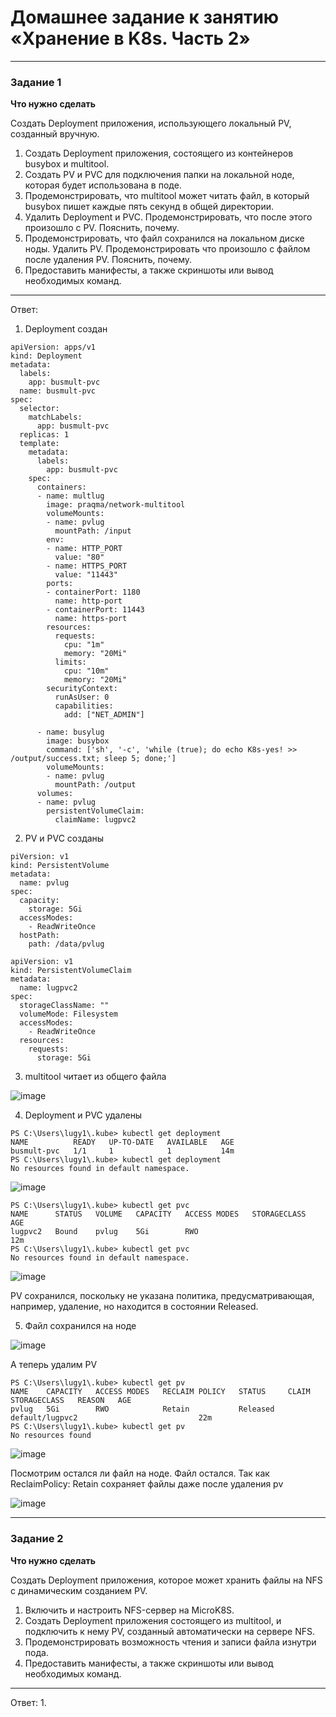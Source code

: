 # Домашнее задание к занятию «Хранение в K8s. Часть 2»

------

### Задание 1

**Что нужно сделать**

Создать Deployment приложения, использующего локальный PV, созданный вручную.

1. Создать Deployment приложения, состоящего из контейнеров busybox и multitool.
2. Создать PV и PVC для подключения папки на локальной ноде, которая будет использована в поде.
3. Продемонстрировать, что multitool может читать файл, в который busybox пишет каждые пять секунд в общей директории. 
4. Удалить Deployment и PVC. Продемонстрировать, что после этого произошло с PV. Пояснить, почему.
5. Продемонстрировать, что файл сохранился на локальном диске ноды. Удалить PV.  Продемонстрировать что произошло с файлом после удаления PV. Пояснить, почему.
6. Предоставить манифесты, а также скриншоты или вывод необходимых команд.

------
Ответ:
1. Deployment создан

```
apiVersion: apps/v1
kind: Deployment
metadata:
  labels:
    app: busmult-pvc
  name: busmult-pvc
spec:
  selector:
    matchLabels:
      app: busmult-pvc
  replicas: 1 
  template:
    metadata:
      labels:
        app: busmult-pvc
    spec:
      containers:
      - name: multlug
        image: praqma/network-multitool
        volumeMounts:
        - name: pvlug
          mountPath: /input
        env:
        - name: HTTP_PORT
          value: "80"
        - name: HTTPS_PORT
          value: "11443"
        ports:
        - containerPort: 1180 
          name: http-port
        - containerPort: 11443
          name: https-port
        resources:
          requests:
            cpu: "1m"
            memory: "20Mi"
          limits:
            cpu: "10m"
            memory: "20Mi"
        securityContext:
          runAsUser: 0
          capabilities:
            add: ["NET_ADMIN"]
      
      - name: busylug
        image: busybox
        command: ['sh', '-c', 'while (true); do echo K8s-yes! >> /output/success.txt; sleep 5; done;']
        volumeMounts:
        - name: pvlug
          mountPath: /output
      volumes:
      - name: pvlug
        persistentVolumeClaim:
          claimName: lugpvc2
```

2. PV и PVC созданы

```
piVersion: v1
kind: PersistentVolume
metadata:
  name: pvlug
spec:
  capacity:
    storage: 5Gi
  accessModes:
    - ReadWriteOnce
  hostPath:
    path: /data/pvlug
```

```
apiVersion: v1
kind: PersistentVolumeClaim
metadata:
  name: lugpvc2
spec:
  storageClassName: ""
  volumeMode: Filesystem
  accessModes:
    - ReadWriteOnce
  resources:
    requests:
      storage: 5Gi
```

3. multitool читает из общего файла 

![image](https://github.com/LugovskoyPavel/devops-netology-2022/assets/104651372/2b15061a-e60c-4b79-aa28-9a7c633c4306)

4. Deployment и PVC удалены

```
PS C:\Users\lugy1\.kube> kubectl get deployment
NAME          READY   UP-TO-DATE   AVAILABLE   AGE
busmult-pvc   1/1     1            1           14m
PS C:\Users\lugy1\.kube> kubectl get deployment
No resources found in default namespace.
```
![image](https://github.com/LugovskoyPavel/devops-netology-2022/assets/104651372/55c3479b-73ea-40ae-a494-c6d458b1584c)


```
PS C:\Users\lugy1\.kube> kubectl get pvc       
NAME      STATUS   VOLUME   CAPACITY   ACCESS MODES   STORAGECLASS   AGE
lugpvc2   Bound    pvlug    5Gi        RWO                           12m
PS C:\Users\lugy1\.kube> kubectl get pvc
No resources found in default namespace.
```
![image](https://github.com/LugovskoyPavel/devops-netology-2022/assets/104651372/e1ffa306-0232-4be3-9d39-21aaed0d57fa)

PV сохранился, поскольку не указана политика, предусматривающая, например, удаление, но находится в состоянии Released. 

5. Файл сохранился на ноде

![image](https://github.com/LugovskoyPavel/devops-netology-2022/assets/104651372/74be2e3b-f2f1-4725-98eb-cd610fce5290)

А теперь удалим PV

```
PS C:\Users\lugy1\.kube> kubectl get pv 
NAME    CAPACITY   ACCESS MODES   RECLAIM POLICY   STATUS     CLAIM             STORAGECLASS   REASON   AGE
pvlug   5Gi        RWO            Retain           Released   default/lugpvc2                           22m 
PS C:\Users\lugy1\.kube> kubectl get pv
No resources found
```

![image](https://github.com/LugovskoyPavel/devops-netology-2022/assets/104651372/e2f8f0cd-2470-4e09-83d7-353a67cff3f6)

Посмотрим остался ли файл на ноде. Файл остался. Так как ReclaimPolicy: Retain сохраняет файлы даже после удаления pv

![image](https://github.com/LugovskoyPavel/devops-netology-2022/assets/104651372/465197b0-38d7-48f0-aaae-8111ff648193)


------

### Задание 2

**Что нужно сделать**

Создать Deployment приложения, которое может хранить файлы на NFS с динамическим созданием PV.

1. Включить и настроить NFS-сервер на MicroK8S.
2. Создать Deployment приложения состоящего из multitool, и подключить к нему PV, созданный автоматически на сервере NFS.
3. Продемонстрировать возможность чтения и записи файла изнутри пода. 
4. Предоставить манифесты, а также скриншоты или вывод необходимых команд.

------

Ответ:
1. 

